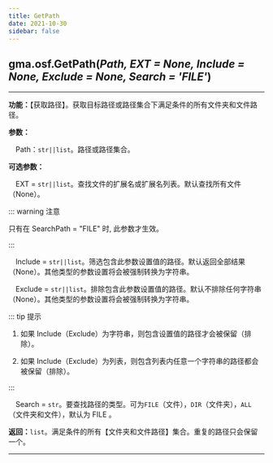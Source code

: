 ```yaml
---
title: GetPath
date: 2021-10-30
sidebar: false
---
```


## gma.osf.**GetPath**(*Path,  EXT = None,  Include = None, Exclude = None, Search = 'FILE'*)

---

**功能：**【获取路径】。获取目标路径或路径集合下满足条件的所有文件夹和文件路径。

**参数：** 

&emsp;Path：`str||list`。路径或路径集合。

**可选参数：** 

&emsp;EXT = `str||list`。查找文件的扩展名或扩展名列表。默认查找所有文件（None）。

::: warning 注意

只有在 SearchPath = "FILE" 时, 此参数才生效。

:::

&emsp;Include = `str||list`。筛选包含此参数设置值的路径。默认返回全部结果（None）。其他类型的参数设置将会被强制转换为字符串。

&emsp;Exclude = `str||list`。排除包含此参数设置值的路径。默认不排除任何字符串（None）。其他类型的参数设置将会被强制转换为字符串。

::: tip 提示

1. 如果 Include（Exclude）为字符串，则包含设置值的路径才会被保留（排除）。

2. 如果 Include（Exclude）为列表，则包含列表内任意一个字符串的路径都会被保留（排除）。

:::

&emsp;Search = `str`。要查找路径的类型。可为`FILE`（文件），`DIR`（文件夹），`ALL`（文件夹和文件），默认为 FILE 。

**返回：**`list`。满足条件的所有【文件夹和文件路径】集合。重复的路径只会保留一个。

---

